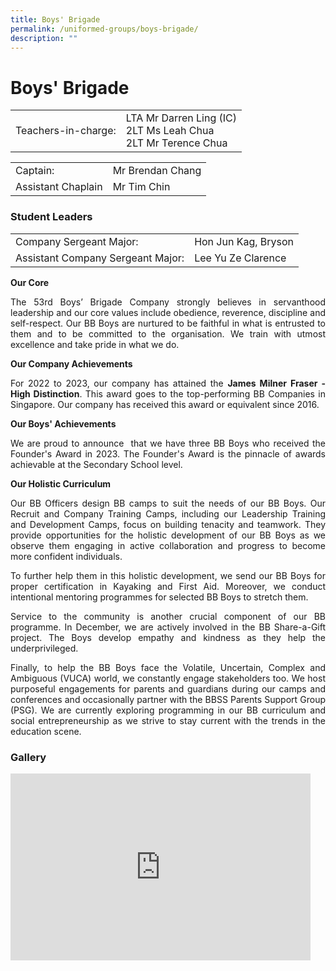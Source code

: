 ```yaml
---
title: Boys' Brigade
permalink: /uniformed-groups/boys-brigade/
description: ""
---
```

# Boys' Brigade

|                     |                                                                    |
|-----------|--------------|
| Teachers-in-charge: | LTA Mr Darren Ling (IC)<br>2LT Ms Leah Chua<br>2LT Mr Terence Chua |

|                    |                  |
|--------------------|------------------|
| Captain:           | Mr Brendan Chang |
| Assistant Chaplain | Mr Tim Chin      |

### Student Leaders

|                      |                               |
|-----------|-------------------|
| Company Sergeant Major:           | Hon Jun Kag, Bryson |
| Assistant Company Sergeant Major: | Lee Yu Ze Clarence         |

**Our Core**

<p style="text-align: justify;">The 53rd&nbsp;Boys’ Brigade Company strongly believes in servanthood leadership and our core values include obedience, reverence, discipline and self-respect. Our BB Boys are nurtured to be faithful in what is entrusted to them and to be committed to the organisation. We train with utmost excellence and take pride in what we do.

**Our Company Achievements**

</p><p style="text-align: justify;">For 2022 to 2023, our company has attained the <b>James Milner Fraser - High Distinction</b>. This award goes to the top-performing BB Companies in Singapore. Our company has received this award or equivalent since 2016.</p>

  

**Our Boys' Achievements**

<p style="text-align: justify;">We are proud to announce&nbsp; that we have three BB Boys who received the Founder's Award in 2023. The Founder's Award is the pinnacle of awards achievable&nbsp;at the Secondary School level.</p>

**Our Holistic Curriculum**

<p style="text-align: justify;">Our BB Officers design BB camps to suit the needs of our BB Boys. Our Recruit and Company Training Camps, including our Leadership Training and Development Camps, focus on building tenacity and teamwork. They provide opportunities for the holistic development of our BB Boys as we observe them engaging in active collaboration and progress to become more confident individuals.</p>

  

<p style="text-align: justify;">To further help them in this holistic development, we send our BB Boys for proper certification in Kayaking and First Aid. Moreover, we conduct intentional mentoring programmes for selected BB Boys to stretch them.</p>

  

<p style="text-align: justify;">Service to the community is another crucial component of our BB programme. In December, we are actively involved in the BB Share-a-Gift project. The Boys develop empathy and kindness as they help the underprivileged.</p>

  

<p style="text-align: justify;">Finally, to help the BB Boys face the Volatile, Uncertain, Complex and Ambiguous (VUCA) world, we constantly engage stakeholders too. We host purposeful engagements for parents and guardians during our camps and conferences and occasionally partner with the BBSS Parents Support Group (PSG). We are currently exploring programming in our BB curriculum and social entrepreneurship as we strive to stay current with the trends in the education scene.</p>


### Gallery
<iframe allowfullscreen="true" height="299" width="480" frameborder="0" src="https://docs.google.com/presentation/d/e/2PACX-1vSWZ4UaE8RMeNp9tjrfAL4FtaC84kQN6aKHD5hlUY54fud0aQI7q2fNDUT2OBkG2Q8xFn7tiDE-KQxS/embed?start=true&amp;loop=true&amp;delayms=3000"></iframe>